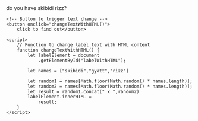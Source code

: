 <html lang="en">

<head>
    <meta charset="UTF-8">
    <meta name="viewport" content="width=device-width, 
                 initial-scale=1.0">
    <title>Change Label Text - innerHTML</title>
</head>

<body>
    <!-- HTML label with an ID -->
    <label id="labelWithHTML">do you have skibidi rizz?</label>

    <!-- Button to trigger text change -->
    <button onclick="changeTextWithHTML()">
        click to find out</button>

    <script>
        // Function to change label text with HTML content
        function changeTextWithHTML() {
            let labelElement = document
                .getElementById("labelWithHTML");

            let names = ["skibidi","gyatt","rizz"]
            
            let random1 = names[Math.floor(Math.random() * names.length)];
            let random2 = names[Math.floor(Math.random() * names.length)];
            let result = random1.concat(" x ",random2)
            labelElement.innerHTML =
                result;
        }
    </script>
</body>

</html>
